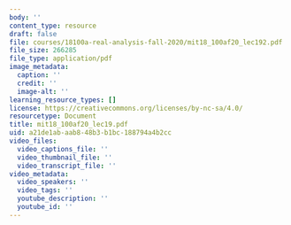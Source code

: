 ```yaml
---
body: ''
content_type: resource
draft: false
file: courses/18100a-real-analysis-fall-2020/mit18_100af20_lec192.pdf
file_size: 266285
file_type: application/pdf
image_metadata:
  caption: ''
  credit: ''
  image-alt: ''
learning_resource_types: []
license: https://creativecommons.org/licenses/by-nc-sa/4.0/
resourcetype: Document
title: mit18_100af20_lec19.pdf
uid: a21de1ab-aab8-48b3-b1bc-188794a4b2cc
video_files:
  video_captions_file: ''
  video_thumbnail_file: ''
  video_transcript_file: ''
video_metadata:
  video_speakers: ''
  video_tags: ''
  youtube_description: ''
  youtube_id: ''
---
```

